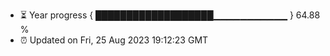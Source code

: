 - ⏳ Year progress { ███████████████████▁▁▁▁▁▁▁▁▁▁▁ } 64.88 %
- ⏰ Updated on Fri, 25 Aug 2023 19:12:23 GMT

